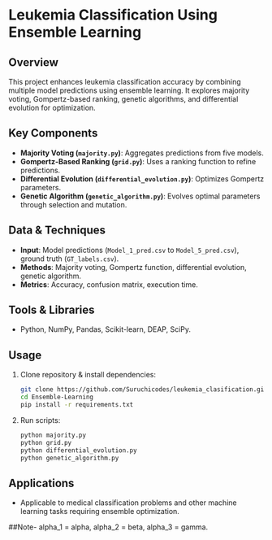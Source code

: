 # Leukemia Classification Using Ensemble Learning

## Overview
This project enhances leukemia classification accuracy by combining multiple model predictions using ensemble learning. It explores majority voting, Gompertz-based ranking, genetic algorithms, and differential evolution for optimization.

## Key Components
- **Majority Voting (`majority.py`)**: Aggregates predictions from five models.
- **Gompertz-Based Ranking (`grid.py`)**: Uses a ranking function to refine predictions.
- **Differential Evolution (`differential_evolution.py`)**: Optimizes Gompertz parameters.
- **Genetic Algorithm (`genetic_algorithm.py`)**: Evolves optimal parameters through selection and mutation.

## Data & Techniques
- **Input**: Model predictions (`Model_1_pred.csv` to `Model_5_pred.csv`), ground truth (`GT_labels.csv`).
- **Methods**: Majority voting, Gompertz function, differential evolution, genetic algorithm.
- **Metrics**: Accuracy, confusion matrix, execution time.

## Tools & Libraries
- Python, NumPy, Pandas, Scikit-learn, DEAP, SciPy.

## Usage
1. Clone repository & install dependencies:
   ```bash
   git clone https://github.com/Suruchicodes/leukemia_clasification.git
   cd Ensemble-Learning
   pip install -r requirements.txt
   ```
2. Run scripts:
   ```bash
   python majority.py
   python grid.py
   python differential_evolution.py
   python genetic_algorithm.py
   ```

## Applications
- Applicable to medical classification problems and other machine learning tasks requiring ensemble optimization.
  
##Note- alpha_1 = alpha, alpha_2 = beta, alpha_3 = gamma.

